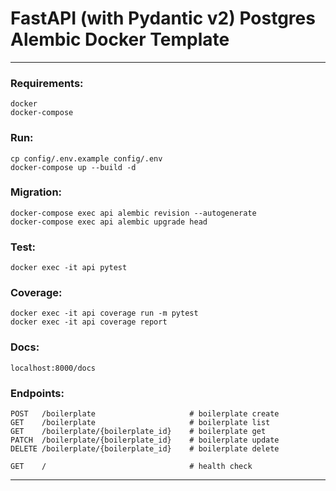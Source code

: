 # FastAPI (with Pydantic v2) Postgres Alembic Docker Template

---

### Requirements:

```
docker
docker-compose
```

### Run:

```
cp config/.env.example config/.env
docker-compose up --build -d
```

### Migration:

```
docker-compose exec api alembic revision --autogenerate
docker-compose exec api alembic upgrade head
```

### Test:

```
docker exec -it api pytest
```

### Coverage:

```
docker exec -it api coverage run -m pytest
docker exec -it api coverage report
```

### Docs:

```
localhost:8000/docs
```

### Endpoints:

```http request
POST   /boilerplate                     # boilerplate create
GET    /boilerplate                     # boilerplate list
GET    /boilerplate/{boilerplate_id}    # boilerplate get
PATCH  /boilerplate/{boilerplate_id}    # boilerplate update
DELETE /boilerplate/{boilerplate_id}    # boilerplate delete

GET    /                                # health check
```

---
